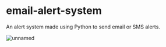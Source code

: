 # email-alert-system
An alert system made using Python to send email or SMS alerts.

![unnamed](https://user-images.githubusercontent.com/55712612/118706320-dbc81600-b836-11eb-85dc-d4715195791d.jpg)
